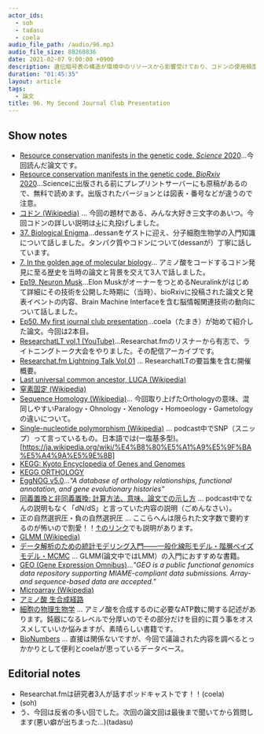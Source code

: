 ```yaml
---
actor_ids:
  - soh
  - tadasu
  - coela
audio_file_path: /audio/96.mp3
audio_file_size: 88260836
date: 2021-02-07 9:00:00 +0900
description: 遺伝暗号表の構造が環境中のリソースから影響受けており、コドンの使用頻度にも反映されているという説の論文を読みました。
duration: "01:45:35"
layout: article
tags:
  - 論文
title: 96. My Second Journal Club Presentation
---
```

## Show notes
- [Resource conservation manifests in the genetic code. _Science_ 2020](https://science.sciencemag.org/content/370/6517/683)...今回読んだ論文です。
- [Resource conservation manifests in the genetic code. _BioRxiv_ 2020](https://www.biorxiv.org/content/10.1101/790345v2.full)...Scienceに出版される前にプレプリントサーバーにも原稿があるので、無料で読めます。出版されたバージョンとは図表・番号などが違うので注意。
- [コドン (Wikipedia)](https://ja.wikipedia.org/wiki/%E3%82%B3%E3%83%89%E3%83%B3) ... 今回の題材である、みんな大好き三文字のあいつ。今回コドンの詳しい説明は[↓](https://researchat.fm/episode/37)に丸投げしました。
- [37. Biological Enigma](https://researchat.fm/episode/37)...dessanをゲストに迎え、分子細胞生物学の入門知識について話しました。タンパク質やコドンについて(dessanが）丁寧に話しています。
- [7. In the golden age of molecular biology](https://researchat.fm/episode/7)... アミノ酸をコードするコドン発見に至る歴史を当時の論文と背景を交えて3人で話しました。
- [Ep19. Neuron Musk](https://researchat.fm/episode/19)...Elon MuskがオーナーをつとめるNeuralinkがはじめて詳細にその技術を公開した時期に（当時）、bioRxivに投稿された論文と発表イベントの内容、Brain Machine Interfaceを含む脳情報関連技術の動向について話しました。
- [Ep50. My first journal club presentation](https://researchat.fm/episode/50)...coela（たまき）が始めて紹介した論文。今回は2本目。
- [ResearchatLT vol.1 (YouTube)](https://www.youtube.com/watch?v=kKLt956ieSM)...Researchat.fmのリスナーから有志で、ライトニングトーク大会をやりました。その配信アーカイブです。
- [Researchat.fm Lightning Talk Vol.01](https://researchat.fm/blog/8/) ... ResearchatLTの要旨集を含む開催概要。
- [Last universal common ancestor, LUCA (Wikipedia)](https://en.wikipedia.org/wiki/Last_universal_common_ancestor)
- [窒素固定 (Wikipedia)](https://ja.wikipedia.org/wiki/%E7%AA%92%E7%B4%A0%E5%9B%BA%E5%AE%9A)
- [Sequence Homology (Wikipedia)](https://en.wikipedia.org/wiki/Sequence_homology)... 今回取り上げたOrthologyの意味、混同しやすいParalogy・Ohnology・Xenology・Homoeology・Gametologyの違いについて。
- [Single-nucleotide polymorphism (Wikipedia)](https://en.wikipedia.org/wiki/Single-nucleotide_polymorphism) ... podcast中でSNP（スニップ）って言っているもの。日本語では(一塩基多型)。[https://ja.wikipedia.org/wiki/%E4%B8%80%E5%A1%A9%E5%9F%BA%E5%A4%9A%E5%9E%8B]
- [KEGG: Kyoto Encyclopedia of Genes and Genomes](https://www.genome.jp/kegg/)
- [KEGG ORTHOLOGY](https://www.genome.jp/kegg/ko.html)
- [EggNOG v5.0](http://eggnog5.embl.de/)..._"A database of orthology relationships, functional annotation,
and gene evolutionary histories"_
- [同義置換と非同義置換: 計算方法、意味、論文での示し方](https://ultrabem.com/other_topics/genetics/synonymous_substitutions) ... podcast中でなんの説明もなく「dN/dS」と言っていた内容の説明（ごめんなさい）。
- 正の自然選択圧・負の自然選択圧 ... ここらへんは限られた文字数で要約するのが怖いので割愛！！[↑のリンク](https://ultrabem.com/other_topics/genetics/synonymous_substitutions)でも説明があります。
- [GLMM (Wikipedia)](https://en.wikipedia.org/wiki/Generalized_linear_mixed_model)
- [データ解析のための統計モデリング入門――一般化線形モデル・階層ベイズモデル・MCMC](https://www.amazon.co.jp/dp/400006973X/?tag=researchatf04-22) ... GLMM(論文中ではLMM）の入門におすすめな書籍。
- [GEO (Gene Expression Omnibus)](https://www.ncbi.nlm.nih.gov/geo/)..._"GEO is a public functional genomics data repository supporting MIAME-compliant data submissions. Array- and sequence-based data are accepted."_
- [Microarray (Wikipedia)](https://en.wikipedia.org/wiki/Microarray)
- [アミノ酸 生合成経路](http://www.sc.fukuoka-u.ac.jp/~bc1/Biochem/aminoSyn.htm)
- [細胞の物理生物学](https://www.amazon.co.jp/dp/4320057163/?tag=researchatf04-22) ... アミノ酸を合成するのに必要なATP数に関する記述があります。鈍器になるレベルで分厚いのでその部分だけを目的に買う事をオススメしていいか悩みますが、素晴らしい書籍です。
- [BioNumbers](https://bionumbers.hms.harvard.edu/search.aspx) ... 直接は関係ないですが、今回で議論された内容を調べるとっかかりとして便利とcoelaが思っているデータベース。

## Editorial notes
- Researchat.fmは研究者3人が話すポッドキャストです！！(coela)
- (soh)
- う、今回は反省の多い回でした。次回の論文回は最後まで聞いてから質問します(悪い癖が出ちまった...)(tadasu)
